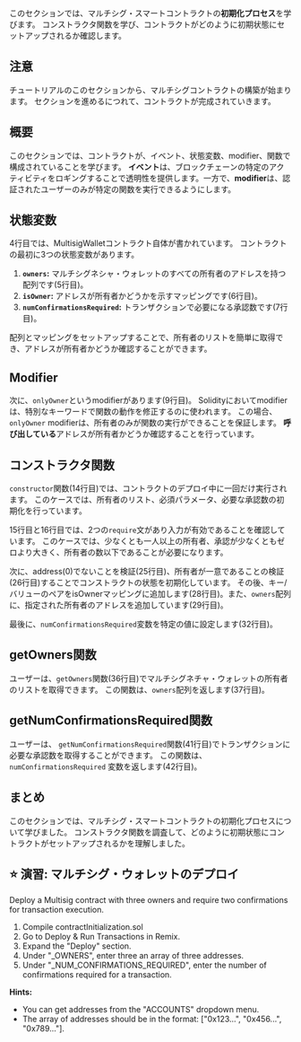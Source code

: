 このセクションでは、マルチシグ・スマートコントラクトの**初期化プロセス**を学びます。 コンストラクタ関数を学び、コントラクトがどのように初期状態にセットアップされるか確認します。

## 注意

チュートリアルのこのセクションから、マルチシグコントラクトの構築が始まります。 セクションを進めるにつれて、コントラクトが完成されていきます。

## 概要

このセクションでは、コントラクトが、イベント、状態変数、modifier、関数で構成されていることを学びます。 **イベント**は、ブロックチェーンの特定のアクティビティをロギングすることで透明性を提供します。一方で、**modifier**は、認証されたユーザーのみが特定の関数を実行できるようにします。

## 状態変数

4行目では、MultisigWalletコントラクト自体が書かれています。 コントラクトの最初に3つの状態変数があります。

1. **`owners`:** マルチシグネシャ・ウォレットのすべての所有者のアドレスを持つ配列です(5行目)。
2. **`isOwner`:** アドレスが所有者かどうかを示すマッピングです(6行目)。
3. **`numConfirmationsRequired`:** トランザクションで必要になる承認数です(7行目)。

配列とマッピングをセットアップすることで、所有者のリストを簡単に取得でき、アドレスが所有者かどうか確認することができます。

## Modifier

次に、`onlyOwner`というmodifierがあります(9行目)。 Solidityにおいてmodifierは、特別なキーワードで関数の動作を修正するのに使われます。 この場合、`onlyOwner` modifierは、所有者のみが関数の実行ができることを保証します。 **呼び出している**アドレスが所有者かどうか確認することを行っています。

## コンストラクタ関数

`constructor`関数(14行目)では、コントラクトのデプロイ中に一回だけ実行されます。 このケースでは、所有者のリスト、必須パラメータ、必要な承認数の初期化を行っています。

15行目と16行目では、2つの`require`文があり入力が有効であることを確認しています。 このケースでは、少なくとも一人以上の所有者、承認が少なくともゼロより大きく、所有者の数以下であることが必要になります。

次に、address(0)でないことを検証(25行目)、所有者が一意であることの検証(26行目)することでコンストラクトの状態を初期化しています。  その後、キー/バリューのペアをisOwnerマッピングに追加します(28行目)。また、`owners`配列に、指定された所有者のアドレスを追加しています(29行目)。

最後に、`numConfirmationsRequired`変数を特定の値に設定します(32行目)。

## getOwners関数

ユーザーは、`getOwners`関数(36行目)でマルチシグネチャ・ウォレットの所有者のリストを取得できます。 この関数は、`owners`配列を返します(37行目)。

## getNumConfirmationsRequired関数

ユーザーは、 `getNumConfirmationsRequired`関数(41行目)でトランザクションに必要な承認数を取得することができます。  この関数は、 `numConfirmationsRequired` 変数を返します(42行目)。

## まとめ

このセクションでは、マルチシグ・スマートコントラクトの初期化プロセスについて学びました。 コンストラクタ関数を調査して、どのように初期状態にコントラクトがセットアップされるかを理解しました。

## ⭐️ 演習: マルチシグ・ウォレットのデプロイ

Deploy a Multisig contract with three owners and require two confirmations for transaction execution.

1. Compile contractInitialization.sol
2. Go to Deploy & Run Transactions in Remix.
3. Expand the "Deploy" section.
4. Under "_OWNERS", enter three an array of three addresses.
5. Under "_NUM_CONFIRMATIONS_REQUIRED", enter the number of confirmations required for a transaction.

**Hints:**

- You can get addresses from the "ACCOUNTS" dropdown menu.
- The array of addresses should be in the format: ["0x123...", "0x456...", "0x789..."].